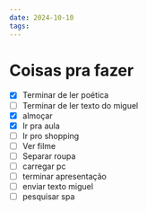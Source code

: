 ```yaml
---
date: 2024-10-10
tags:
---
```


# Coisas pra fazer
- [x] Terminar de ler poética
- [ ] Terminar de ler texto do miguel
- [x] almoçar
- [x] Ir pra aula
- [ ] Ir pro shopping
- [ ] Ver filme
- [ ] Separar roupa
- [ ] carregar pc
- [ ] terminar apresentação
- [ ] enviar texto miguel
- [ ] pesquisar spa